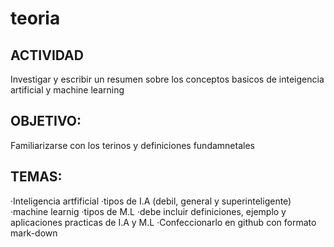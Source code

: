 # teoria
## ACTIVIDAD
Investigar y escribir un resumen sobre los conceptos basicos de inteigencia artificial y machine learning
##  OBJETIVO: 
Familiarizarse con los terinos y definiciones fundamnetales

##  TEMAS:

  ·Inteligencia artfificial
  ·tipos de I.A (debil, general y superinteligente)
  ·machine learnig
  ·tipos de M.L
  ·debe incluir definiciones, ejemplo y aplicaciones practicas de I.A y M.L 
  ·Confeccionarlo en github con formato mark-down

  
 
